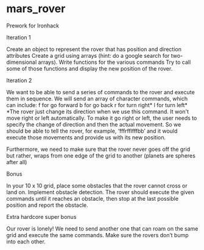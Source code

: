 # mars_rover
Prework for Ironhack

Iteration 1

Create an object to represent the rover that has position and direction attributes
Create a grid using arrays (hint: do a google search for two-dimensional arrays).
Write functions for the various commands
Try to call some of those functions and display the new position of the rover.

Iteration 2

We want to be able to send a series of commands to the rover and execute them in sequence. We will send an array of character commands, which can include:
f for go forward b for go back r for turn right* l for turn left* *The rover just change its direction when we use this command. It won't move right or left automatically. To make it go right or left, the user needs to specify the change of direction and then the actual movement.
So we should be able to tell the rover, for example, ‘fffrfflfffbb’ and it would execute those movements and provide us with its new position.

Furthermore, we need to make sure that the rover never goes off the grid but rather, wraps from one edge of the grid to another (planets are spheres after all)

Bonus

In your 10 x 10 grid, place some obstacles that the rover cannot cross or land on. Implement obstacle detection. The rover should execute the given commands until it reaches an obstacle, then stop at the last possible position and report the obstacle.

Extra hardcore super bonus

Our rover is lonely! We need to send another one that can roam on the same grid and execute the same commands. Make sure the rovers don’t bump into each other.
